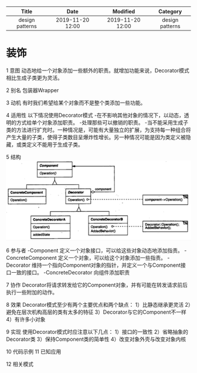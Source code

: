 | Title                | Date             | Modified         | Category          |
|:--------------------:|:----------------:|:----------------:|:-----------------:|
| design patterns      | 2019-11-20 12:00 | 2019-11-20 12:00 | design patterns   |

# 装饰


1 意图
动态地给一个对象添加一些额外的职责。就增加功能来说，Decorator模式相比生成子类更为灵活。

2 别名
包装器Wrapper

3 动机
有时我们希望给某个对象而不是整个类添加一些功能。


4 适用性
以下情况使用Decorator模式
-在不影响其他对象的情况下，以动态，透明的方式给单个对象添加职责。
-处理那些可以撤销的职责。
-当不能采用生成子类的方法进行扩充时。一种情况是，可能有大量独立的扩展，为支持每一种组合将产生大量的子类，使得子类数目呈爆炸性增长。另一种情况可能是因为类定义被隐藏，或类定义不能用于生成子类。

5 结构
![](./images/decorator.png)

6 参与者
-Component
定义一个对象接口，可以给这些对象动态地添加指责。
-ConcreteComponent
定义一个对象，可以给这个对象添加一些指责。
-Decorator
维持一个指向Component对象的指针，并定义一个与Component接口一致的接口。
-ConcreteDecorator
向组件添加职责

7 协作
Decorator将请求转发给它的Component对象，并有可能在转发请求前后执行一些附加的动作。

8 效果
Decorator模式至少有两个主要优点和两个缺点：
1）比静态继承更灵活
2）避免在层次机构高层的类有太多的特征
3）Decorator与它的Component不一样
4）有许多小对象


9 实现
使用Decorator模式时应注意以下几点：
1）接口的一致性
2）省略抽象的Decorator类
3）保持Component类的简单性
4）改变对象外壳与改变对象内核


10 代码示例
11 已知应用

12 相关模式
